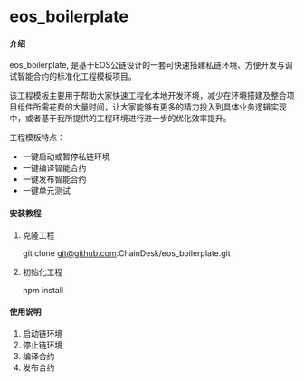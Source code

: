 # eos_boilerplate

#### 介绍
eos_boilerplate, 是基于EOS公链设计的一套可快速搭建私链环境、方便开发与调试智能合约的标准化工程模板项目。

该工程模板主要用于帮助大家快速工程化本地开发环境，减少在环境搭建及整合项目组件所需花费的大量时间，让大家能够有更多的精力投入到具体业务逻辑实现中，或者基于我所提供的工程环境进行进一步的优化效率提升。

工程模板特点：

- 一键启动或暂停私链环境
- 一键编译智能合约
- 一键发布智能合约
- 一键单元测试

#### 安装教程

1. 克隆工程

    git clone git@github.com:ChainDesk/eos_boilerplate.git

2. 初始化工程

    npm install

#### 使用说明

1. 启动链环境
2. 停止链环境
3. 编译合约
4. 发布合约

